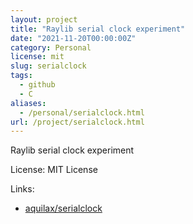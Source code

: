 ```yaml
---
layout: project
title: "Raylib serial clock experiment"
date: "2021-11-20T00:00:00Z"
category: Personal
license: mit
slug: serialclock
tags:
  - github
  - C
aliases:
  - /personal/serialclock.html
url: /project/serialclock.html
---
```


Raylib serial clock experiment

License: MIT License

Links:

* [aquilax/serialclock](https://github.com/aquilax/serialclock)
